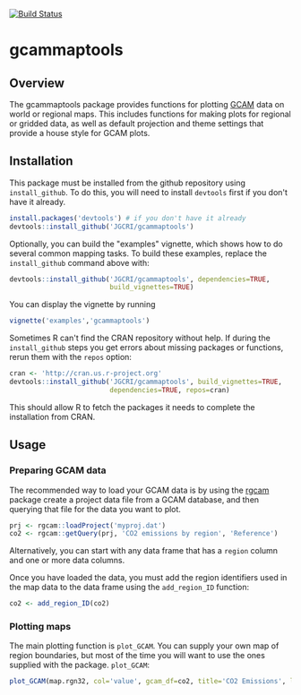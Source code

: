 [![Build Status](https://travis-ci.org/JGCRI/gcammaptools.svg?branch=master)](https://travis-ci.org/JGCRI/gcammaptools)

# gcammaptools

## Overview

The gcammaptools package provides functions for plotting
[GCAM](http://jgcri.github.io/gcam-doc/) data on world or regional maps.  This
includes functions for making plots for regional or gridded data, as well as
default projection and theme settings that provide a house style for GCAM plots.

## Installation

This package must be installed from the github repository using
`install_github`.  To do this, you will need to install `devtools` first if you
don't have it already.  

```R
install.packages('devtools') # if you don't have it already
devtools::install_github('JGCRI/gcammaptools')
```  
Optionally, you can build the "examples" vignette, which shows how to
do several common mapping tasks.  To build these examples, replace the
`install_github` command above with:
```R
devtools::install_github('JGCRI/gcammaptools', dependencies=TRUE,
                         build_vignettes=TRUE)
```
You can display the vignette by running
```R
vignette('examples','gcammaptools')
```

Sometimes R can't find the CRAN repository without help.  If during
the `install_github` steps you get errors about missing packages or
functions, rerun them with the `repos` option:  

```R
cran <- 'http://cran.us.r-project.org'
devtools::install_github('JGCRI/gcammaptools', build_vignettes=TRUE,
                         dependencies=TRUE, repos=cran)
```  
This should allow R to fetch the packages it needs to complete the
installation from CRAN.

## Usage

### Preparing GCAM data

The recommended way to load your GCAM data is by using the 
[rgcam](https://github.com/JGCRI/rgcam) package create a project data file from
a GCAM database, and then querying that file for the data you want to plot. 
```R
prj <- rgcam::loadProject('myproj.dat')
co2 <- rgcam::getQuery(prj, 'CO2 emissions by region', 'Reference')
```
Alternatively, you can start with any data frame that has a `region` column and
one or more data columns.

Once you have loaded the data, you must add the region identifiers used in the
map data to the data frame using the `add_region_ID` function:
```R
co2 <- add_region_ID(co2)
```

### Plotting maps

The main plotting function is `plot_GCAM`.  You can supply your own map of
region boundaries, but most of the time you will want to use the ones supplied
with the package.
`plot_GCAM`:  
```R
plot_GCAM(map.rgn32, col='value', gcam_df=co2, title='CO2 Emissions', legend=TRUE)
```
